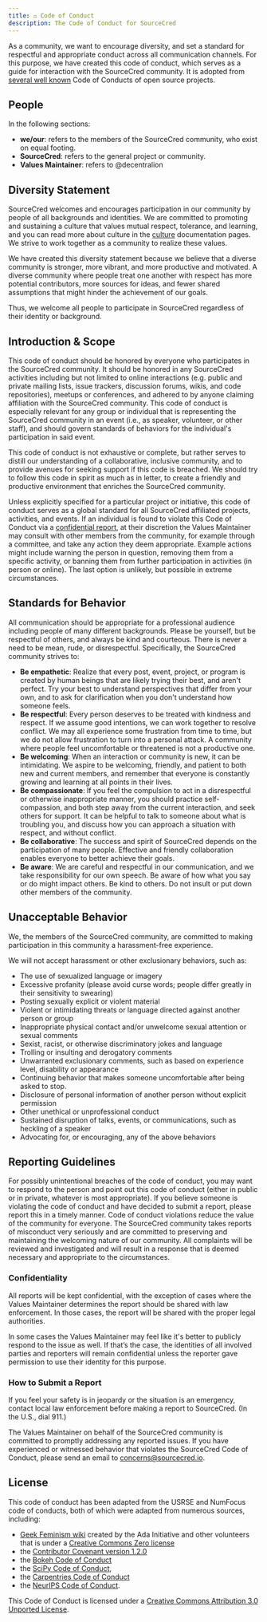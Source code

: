 ```yaml
---
title: ⚖️ Code of Conduct
description: The Code of Conduct for SourceCred
---
```


As a community, we want to encourage diversity, and set a standard for
respectful and appropriate conduct across all communication channels. For this
purpose, we have created this code of conduct, which serves as a guide for
interaction with the SourceCred community. It is adopted from
[several well known](#license) Code of Conducts of open source projects.

## People

In the following sections:

- **we/our**: refers to the members of the SourceCred community, who exist on
  equal footing.
- **SourceCred**: refers to the general project or community.
- **Values Maintainer**: refers to @decentralion

## Diversity Statement

SourceCred welcomes and encourages participation in our community by people of
all backgrounds and identities. We are committed to promoting and sustaining a
culture that values mutual respect, tolerance, and learning, and you can read
more about culture in the [culture](review_culture.md) documentation pages. We
strive to work together as a community to realize these values.

We have created this diversity statement because we believe that a diverse
community is stronger, more vibrant, and more productive and motivated. A
diverse community where people treat one another with respect has more potential
contributors, more sources for ideas, and fewer shared assumptions that might
hinder the achievement of our goals.

Thus, we welcome all people to participate in SourceCred regardless of their
identity or background.

## Introduction & Scope

This code of conduct should be honored by everyone who participates in the
SourceCred community. It should be honored in any SourceCred activities
including but not limited to online interactions (e.g. public and private
mailing lists, issue trackers, discussion forums, wikis, and code repositories),
meetups or conferences, and adhered to by anyone claiming affiliation with the
SourceCred community. This code of conduct is especially relevant for any group
or individual that is representing the SourceCred community in an event (i.e.,
as speaker, volunteer, or other staff), and should govern standards of behaviors
for the individual's participation in said event.

This code of conduct is not exhaustive or complete, but rather serves to distill
our understanding of a collaborative, inclusive community, and to provide
avenues for seeking support if this code is breached. We should try to follow
this code in spirit as much as in letter, to create a friendly and productive
environment that enriches the SourceCred community.

Unless explicitly specified for a particular project or initiative, this code of
conduct serves as a global standard for all SourceCred affiliated projects,
activities, and events. If an individual is found to violate this Code of
Conduct via a [confidential report](#confidentiality), at their discretion the
Values Maintainer may consult with other members from the community, for example
through a committee, and take any action they deem appropriate. Example actions
might include warning the person in question, removing them from a specific
activity, or banning them from further participation in activities (in person or
online). The last option is unlikely, but possible in extreme circumstances.

## Standards for Behavior

All communication should be appropriate for a professional audience including
people of many different backgrounds. Please be yourself, but be respectful of
others, and always be kind and courteous. There is never a need to be mean,
rude, or disrespectful. Specifically, the SourceCred community strives to:

- **Be empathetic**: Realize that every post, event, project, or program is
  created by human beings that are likely trying their best, and aren't perfect.
  Try your best to understand perspectives that differ from your own, and to ask
  for clarification when you don't understand how someone feels.
- **Be respectful**: Every person deserves to be treated with kindness and
  respect. If we assume good intentions, we can work together to resolve
  conflict. We may all experience some frustration from time to time, but we do
  not allow frustration to turn into a personal attack. A community where people
  feel uncomfortable or threatened is not a productive one.
- **Be welcoming**: When an interaction or community is new, it can be
  intimidating. We aspire to be welcoming, friendly, and patient to both new and
  current members, and remember that everyone is constantly growing and learning
  at all points in their lives.
- **Be compassionate**: If you feel the compulsion to act in a disrespectful or
  otherwise inappropriate manner, you should practice self-compassion, and both
  step away from the current interaction, and seek others for support. It can be
  helpful to talk to someone about what is troubling you, and discuss how you
  can approach a situation with respect, and without conflict.
- **Be collaborative**: The success and spirit of SourceCred depends on the
  participation of many people. Effective and friendly collaboration enables
  everyone to better achieve their goals.
- **Be aware**: We are careful and respectful in our communication, and we take
  responsibility for our own speech. Be aware of how what you say or do might
  impact others. Be kind to others. Do not insult or put down other members of
  the community.

## Unacceptable Behavior

We, the members of the SourceCred community, are committed to making
participation in this community a harassment-free experience.

We will not accept harassment or other exclusionary behaviors, such as:

- The use of sexualized language or imagery
- Excessive profanity (please avoid curse words; people differ greatly in their
  sensitivity to swearing)
- Posting sexually explicit or violent material
- Violent or intimidating threats or language directed against another person or
  group
- Inappropriate physical contact and/or unwelcome sexual attention or sexual
  comments
- Sexist, racist, or otherwise discriminatory jokes and language
- Trolling or insulting and derogatory comments
- Unwarranted exclusionary comments, such as based on experience level,
  disability or appearance
- Continuing behavior that makes someone uncomfortable after being asked to
  stop.
- Disclosure of personal information of another person without explicit
  permission
- Other unethical or unprofessional conduct
- Sustained disruption of talks, events, or communications, such as heckling of
  a speaker
- Advocating for, or encouraging, any of the above behaviors

## Reporting Guidelines

For possibly unintentional breaches of the code of conduct, you may want to
respond to the person and point out this code of conduct (either in public or in
private, whatever is most appropriate). If you believe someone is violating the
code of conduct and have decided to submit a report, please report this in a
timely manner. Code of conduct violations reduce the value of the community for
everyone. The SourceCred community takes reports of misconduct very seriously
and are committed to preserving and maintaining the welcoming nature of our
community. All complaints will be reviewed and investigated and will result in a
response that is deemed necessary and appropriate to the circumstances.

### Confidentiality

All reports will be kept confidential, with the exception of cases where the
Values Maintainer determines the report should be shared with law enforcement.
In those cases, the report will be shared with the proper legal authorities.

In some cases the Values Maintainer may feel like it's better to publicly
respond to the issue as well. If that’s the case, the identities of all involved
parties and reporters will remain confidential unless the reporter gave
permission to use their identity for this purpose.

### How to Submit a Report

If you feel your safety is in jeopardy or the situation is an emergency, contact
local law enforcement before making a report to SourceCred. (In the U.S., dial
911.)

The Values Maintainer on behalf of the SourceCred community is committed to
promptly addressing any reported issues. If you have experienced or witnessed
behavior that violates the SourceCred Code of Conduct, please send an email to
concerns@sourcecred.io.

## License

This code of conduct has been adapted from the USRSE and NumFocus code of
conducts, both of which were adapted from numerous sources, including:

- [Geek Feminism wiki](http://geekfeminism.wikia.com/wiki/Conference_anti-harassment/Policy)
  created by the Ada Initiative and other volunteers that is under a
  [Creative Commons Zero license](https://creativecommons.org/share-your-work/public-domain/cc0/)
- the
  [Contributor Covenant version 1.2.0](http://contributor-covenant.org/version/1/2/0/)
- the
  [Bokeh Code of Conduct](https://github.com/bokeh/bokeh/blob/master/CODE_OF_CONDUCT.md)
- the
  [SciPy Code of Conduct](https://github.com/jupyter/governance/blob/master/conduct/enforcement.md),
- the
  [Carpentries Code of Conduct](https://docs.carpentries.org/topic_folders/policies/code-of-conduct.html#enforcement-manual)
- the [NeurIPS Code of Conduct](https://nips.cc/public/CodeOfConduct).

This Code of Conduct is licensed under a
[Creative Commons Attribution 3.0 Unported License](https://creativecommons.org/licenses/by/3.0/).
